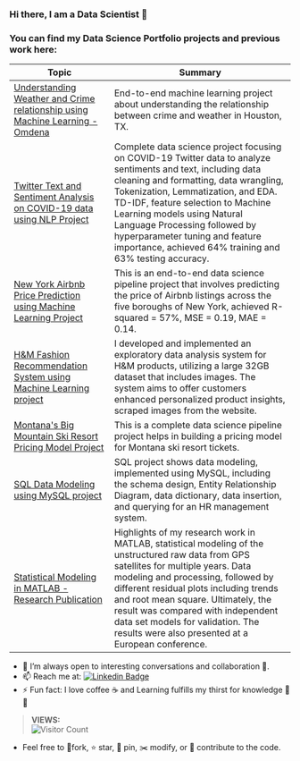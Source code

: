 

### Hi there, I am a Data Scientist 👋 

### You can find my Data Science Portfolio projects and previous work here: ###

| Topic  | Summary |
| ------------- | ------------- |
| [Understanding Weather and Crime relationship using Machine Learning - Omdena](https://github.com/ttariqaziz/weather_crime_relationship_houston_omdena)  | End-to-end machine learning project about understanding the relationship between crime and weather in Houston, TX. |
| [Twitter Text and Sentiment Analysis on COVID-19 data using NLP Project](https://github.com/ttariqaziz/twitter_text_classification_sentiment_analysis_project)  | Complete data science project focusing on COVID-19 Twitter data to analyze sentiments and text, including data cleaning and formatting, data wrangling, Tokenization, Lemmatization, and EDA. TD-IDF, feature selection to Machine Learning models using Natural Language Processing followed by hyperparameter tuning and feature importance, achieved 64% training and 63% testing accuracy. |
| [New York Airbnb Price Prediction using Machine Learning Project](https://github.com/ttariqaziz/nyc_airbnb_price_prediction_project)  | This is an end-to-end data science pipeline project that involves predicting the price of Airbnb listings across the five boroughs of New York, achieved R-squared = 57%, MSE = 0.19, MAE = 0.14. |
| [H&M Fashion Recommendation System using Machine Learning project](https://github.com/ttariqaziz/h-m_recommendation_system_ml_project) | I developed and implemented an exploratory data analysis system for H&M products, utilizing a large 32GB dataset that includes images. The system aims to offer customers enhanced personalized product insights, scraped images from the website. |
| [Montana's Big Mountain Ski Resort Pricing Model Project](https://github.com/ttariqaziz/big_mountain_ski_resort_pricing_model_project)  | This is a complete data science pipeline project helps in building a pricing model for Montana ski resort tickets. |
| [SQL Data Modeling using MySQL project](https://github.com/ttariqaziz/data_modeling_MySQL_project) | SQL project shows data modeling, implemented using MySQL, including the schema design, Entity Relationship Diagram, data dictionary, data insertion, and querying for an HR management system. |
| [Statistical Modeling in MATLAB - Research Publication](https://github.com/ttariqaziz/statistical_modeling_matlab) | Highlights of my research work in MATLAB, statistical modeling of the unstructured raw data from GPS satellites for multiple years. Data modeling and processing, followed by different residual plots including trends and root mean square. Ultimately, the result was compared with independent data set models for validation. The results were also presented at a European conference. |


- 👯 I’m always open to interesting conversations and collaboration 🔭.
- 📫 Reach me at: [![Linkedin Badge](https://img.shields.io/badge/-tariq-blue?style=flat&logo=Linkedin&logoColor=white&link=https://www.linkedin.com/in/mtariqaziz/)](https://www.linkedin.com/in/mtariqaziz/)
- ⚡ Fun fact: I love coffee ☕ and Learning fulfills my thirst for knowledge 📖💡 


>**VIEWS:**          
![Visitor Count](https://profile-counter.glitch.me/{ttariqaziz}/count.svg)

                      
- Feel free to 🍴fork, ⭐️ star, 📌 pin, ✂️ modify, or 🚀 contribute to the code. 
